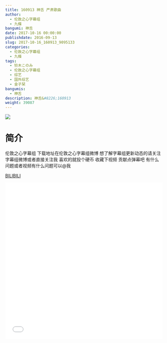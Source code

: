```yaml
---
title: 160913 神舌 严肃歌曲
author: 
  - 伦敦之心字幕组
  - 九條
bangumi: 神舌
date: 2017-10-16 00:00:00
publishdate: 2016-09-13
slug: 2017-10-16_160913_9095133
categories: 
  - 伦敦之心字幕组
  - 九條
tags: 
  - 铃木このみ
  - 伦敦之心字幕组
  - 综艺
  - 国外综艺
  - 金子栞
bangumis: 
  - 神舌
description: 神舌&#8226;160913
weight: 39087
---
```


![](https://i.imgur.com/UmirYcH.jpg)

# 简介  
伦敦之心字幕组 下载地址在伦敦之心字幕组微博 想了解字幕组更新动态的请关注字幕组微博或者直接关注我 喜欢的就投个硬币 收藏下视频 贡献点弹幕吧
有什么问题或者视频有什么问题可以@我

  [BILIBILI](https://www.bilibili.com/video/av9095133/)


  <iframe src="//www.bilibili.com/html/html5player.html?cid=15025273&aid=9095133" width="100%" height="500" frameborder="0" allowfullscreen="allowfullscreen"></iframe>
